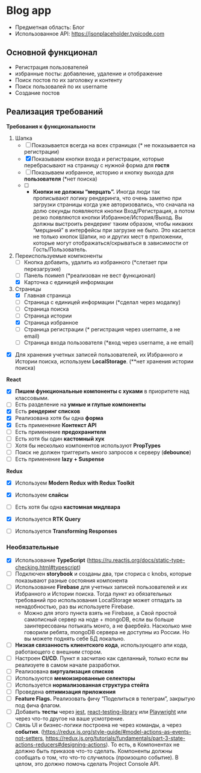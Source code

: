 <h1>Blog app</h1>

- Предметная область: Блог
- Использованное API: https://jsonplaceholder.typicode.com
<h2>Основной функционал</h2>

- Регистрация пользователей
- избранные посты: добавление, удаление и отображение
- Поиск постов по их заголовку и контенту
- Поиск пользовалей по их username
- Создание постов

<h2>Реализация требований</h2>

**Требования к функциональности**

  1. Шапка
     - [ ] Показывается всегда на всех страницах (* не показывается на регистрации)
      - [x] Показываем кнопки входа и регистрации, которые перебрасывают на страницу с нужной форма для **гостя**
      - [ ] Показываем избранное, историю и кнопку выхода для **пользователя**  (*нет поиска)
      - [ ] - **Кнопки не должны “мерцать”.** Иногда люди так прописывают логику рендеринга, что очень заметно при загрузки страницы когда уже авторизовались, что сначала на долю секунды появляются кнопки Вход/Регистрация, а потом резко появляются кнопки Избранное/История/Выход. Вы должны выстроить рендеринг таким образом, чтобы никаких “мерцаний” в интерфейсы при загрузке не было. Это касается не только кнопок Шапки, но и других мест в приложении, которые могут отображаться/скрываться в зависимости от Гость/Пользователь.
        
  3. Переиспользуемые компконенты
     - [ ] Кнопка добавить, удалить из избранного (*слетает при перезагрузке)
     - [ ] Панель поимеп (*реализован не вест функционал)
     - [x] Карточка с единицей информации

  4. Страницы
     - [x] Главная страница
     - [ ] Страница с единицей информации (*сделал через модалку)
     - [ ] Страница поиска
     - [ ] Страница истории
     - [x] Страница избранное
     - [ ] Страница регистрации (* регистрация через username, а не email)
     - [ ] Страница входа пользователя (*вход через username, а не email)

  - [x]  Для хранения учетных записей пользователей, их Избранного и Истории поиска, используем **LocalStorage**. (**нет хранения истории поиска)
  

**React**

- [x]  **Пишем функциональные компоненты c хуками** в приоритете над классовыми.
- [ ]  Есть разделение на **умные и глупые компоненты**
- [x]  Есть **рендеринг списков**
- [x]  Реализована хотя бы одна **форма**
- [x]  Есть применение **Контекст API**
- [ ]  Есть применение **предохранителя**
- [ ]  Есть хотя бы один **кастомный хук**
- [ ]  Хотя бы несколько компонентов используют **PropTypes**
- [ ]  Поиск не должен триггерить много запросов к серверу (**debounce**)
- [ ]  Есть применение **lazy + Suspense**

**Redux**

- [x]  Используем **Modern Redux with Redux Toolkit**
- [x]  Используем **слайсы**
- [ ]  Есть хотя бы одна **кастомная мидлвара**
- [x]  Используется **RTK Query**
- [ ]  Используется **Transforming Responses**



<h3>Необязательные</h3>

- [x]  Использование **TypeScript** (https://ru.reactjs.org/docs/static-type-checking.html#typescript)
- [ ]  Подключен **storybook** и созданы два, три сториса с knobs, которые показывают разные состояния компонента
- [ ]  Использование **Firebase** для учетных записей пользователей и их Избранного и Истории поиска. Тогда пункт из обязательных требований про использования LocalStorage может отпадать за ненадобностью, раз вы используете Firebase.
    - Можно для этого пункта взять не Firebase, а Свой простой самописный сервер на ноде + mongoDB, если вы больше заинтересованы потыкать монго, а не фаербейз. Насколько мне говорили ребята, mongoDB сервера не доступны из России. Но вы можете поднять себе БД локально.
- [ ] **Низкая связанность клиентского кода**, использующего апи кода, работающего с внешним стором.
- [ ]  Настроен **CI/CD**. Пункт я засчитаю как сделанный, только если вы реализуете в самом начале разработки.
- [ ]  Реализована **виртуализация списков**
- [ ]  Используются **мемоизированные селекторы**
- [ ]  Используется **нормализованная структура стейта**
- [ ]  Проведена **оптимизация приложения**
- [ ]  **Feature Flags.** Реализовать фичу “Поделиться в телеграм”, закрытую под фича флагом.
- [ ]  Добавить **тесты** через [jest](https://jestjs.io/ru/), [react-testing-library](https://testing-library.com/docs/react-testing-library/intro/) или [Playwright](https://playwright.dev/) или через что-то другое на ваше усмотрение.
- [ ]  Связь UI и бизнес-логики построена не через команды, а через **события**. (https://redux.js.org/style-guide/#model-actions-as-events-not-setters, https://redux.js.org/tutorials/fundamentals/part-3-state-actions-reducers#designing-actions). То есть, в Компонентах не должно быть приказов что-то сделать. Компоненты должны сообщать о том, что что-то случилось (произошло событие). В целом, это должно помочь сделать Project Console API.
